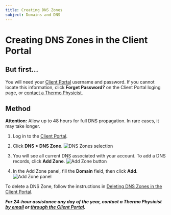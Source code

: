 ```yaml
---
title: Creating DNS Zones
subject: Domains and DNS
---
```


# Creating DNS Zones in the Client Portal

## But first...
You will need your [Client Portal](https://www.thermo.io/login/) username and password. If you cannot locate this information, click **Forget Password?** on the Client Portal loging page, or [contact a Thermo Physicist](mailto:physicists@thermo.io).

## Method

**Attention:** Allow up to 48 hours for full DNS propagation. In rare cases, it may take longer.

1. Log in to the [Client Portal](https://www.thermo.io/login/).
2. Click **DNS > DNS Zone**.
   ![DNS Zones selection](https://raw.githubusercontent.com/thermoio/docs/master/images/creating-dns-zones/2017-11-14_15-17-48.png)
   
3. You will see all current DNS associated with your account. To add a DNS records, click **Add Zone**.
   ![Add Zone button](https://raw.githubusercontent.com/thermoio/docs/master/images/creating-dns-zones/2017-11-14_15-55-15.png)

4. In the Add Zone panel, fill the **Domain** field, then click **Add**.
   ![Add Zone panel](https://raw.githubusercontent.com/thermoio/docs/master/images/creating-dns-zones/2017-11-14_15-56-44.png)

To delete a DNS Zone, follow the instructions in [Deleting DNS Zones in the Client Portal](https://www.thermo.io/how-to/client-portal/deleting-dns-zones).

**_For 24-hour assistance any day of the year, contact a Thermo Physicist [by email](mailto:physicists@thermo.io) or [through the Client Portal](https://www.thermo.io/login/)._**
